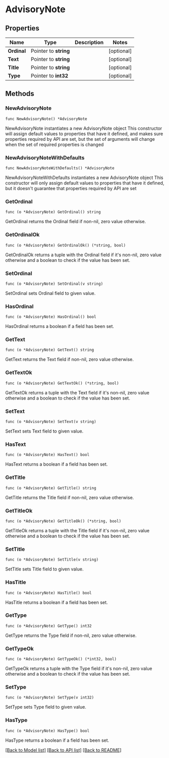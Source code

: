# AdvisoryNote

## Properties

Name | Type | Description | Notes
------------ | ------------- | ------------- | -------------
**Ordinal** | Pointer to **string** |  | [optional] 
**Text** | Pointer to **string** |  | [optional] 
**Title** | Pointer to **string** |  | [optional] 
**Type** | Pointer to **int32** |  | [optional] 

## Methods

### NewAdvisoryNote

`func NewAdvisoryNote() *AdvisoryNote`

NewAdvisoryNote instantiates a new AdvisoryNote object
This constructor will assign default values to properties that have it defined,
and makes sure properties required by API are set, but the set of arguments
will change when the set of required properties is changed

### NewAdvisoryNoteWithDefaults

`func NewAdvisoryNoteWithDefaults() *AdvisoryNote`

NewAdvisoryNoteWithDefaults instantiates a new AdvisoryNote object
This constructor will only assign default values to properties that have it defined,
but it doesn't guarantee that properties required by API are set

### GetOrdinal

`func (o *AdvisoryNote) GetOrdinal() string`

GetOrdinal returns the Ordinal field if non-nil, zero value otherwise.

### GetOrdinalOk

`func (o *AdvisoryNote) GetOrdinalOk() (*string, bool)`

GetOrdinalOk returns a tuple with the Ordinal field if it's non-nil, zero value otherwise
and a boolean to check if the value has been set.

### SetOrdinal

`func (o *AdvisoryNote) SetOrdinal(v string)`

SetOrdinal sets Ordinal field to given value.

### HasOrdinal

`func (o *AdvisoryNote) HasOrdinal() bool`

HasOrdinal returns a boolean if a field has been set.

### GetText

`func (o *AdvisoryNote) GetText() string`

GetText returns the Text field if non-nil, zero value otherwise.

### GetTextOk

`func (o *AdvisoryNote) GetTextOk() (*string, bool)`

GetTextOk returns a tuple with the Text field if it's non-nil, zero value otherwise
and a boolean to check if the value has been set.

### SetText

`func (o *AdvisoryNote) SetText(v string)`

SetText sets Text field to given value.

### HasText

`func (o *AdvisoryNote) HasText() bool`

HasText returns a boolean if a field has been set.

### GetTitle

`func (o *AdvisoryNote) GetTitle() string`

GetTitle returns the Title field if non-nil, zero value otherwise.

### GetTitleOk

`func (o *AdvisoryNote) GetTitleOk() (*string, bool)`

GetTitleOk returns a tuple with the Title field if it's non-nil, zero value otherwise
and a boolean to check if the value has been set.

### SetTitle

`func (o *AdvisoryNote) SetTitle(v string)`

SetTitle sets Title field to given value.

### HasTitle

`func (o *AdvisoryNote) HasTitle() bool`

HasTitle returns a boolean if a field has been set.

### GetType

`func (o *AdvisoryNote) GetType() int32`

GetType returns the Type field if non-nil, zero value otherwise.

### GetTypeOk

`func (o *AdvisoryNote) GetTypeOk() (*int32, bool)`

GetTypeOk returns a tuple with the Type field if it's non-nil, zero value otherwise
and a boolean to check if the value has been set.

### SetType

`func (o *AdvisoryNote) SetType(v int32)`

SetType sets Type field to given value.

### HasType

`func (o *AdvisoryNote) HasType() bool`

HasType returns a boolean if a field has been set.


[[Back to Model list]](../README.md#documentation-for-models) [[Back to API list]](../README.md#documentation-for-api-endpoints) [[Back to README]](../README.md)


